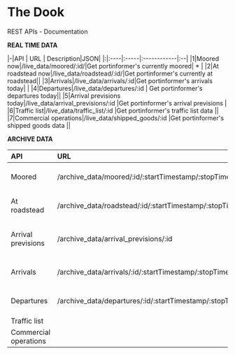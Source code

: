 # The Dook
REST APIs - Documentation 

**REAL TIME DATA**

|-|API | URL | Description|JSON|
|:|:----|:-----|:------------|:--|
|1|Moored now|/live_data/moored/:id/|Get portinformer's currently moored| * |
|2|At roadstead now|/live_data/roadstead/:id/|Get portinformer's currently at roadstead||
|3|Arrivals|/live_data/arrivals/:id|Get portinformer's arrivals today| |
|4|Departures|/live_data/departures/:id    | Get portinformer's departures today|| 
|5|Arrival previsions today|/live_data/arrival_previsions/:id    |Get portinformer's arrival previsions  |
|6|Traffic list|/live_data/traffic_list/:id    |Get portinformer's traffic list data   ||
|7|Commercial operations|/live_data/shipped_goods/:id    |Get portinformer's shipped goods data    ||


**ARCHIVE DATA**

|API | URL | Description|
|:----|:-----|:------------|
|Moored|/archive_data/moored/:id/:startTimestamp/:stopTimestamp/|Get portinformer moored|
|At roadstead|/archive_data/roadstead/:id/:startTimestamp/:stopTimestamp/|Get portinformer at roadstead|
|Arrival previsions|/archive_data/arrival_previsions/:id    |Get portinformer's arrival previsions  |
|Arrivals|/archive_data/arrivals/:id/:startTimestamp/:stopTimestamp/|Get portinformer arrivals|
|Departures|/archive_data/departures/:id/:startTimestamp/:stopTimestamp/|Get portinformer departures| 
|Traffic list|    |    |
|Commercial operations|    |    |
